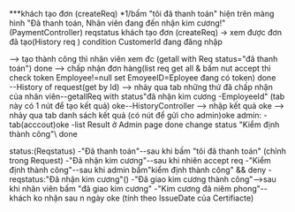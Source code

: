 ***khách tạo đơn (createReq)
*1/bấm "tôi đã thanh toán"  hiện trên màng hình "Đã thanh toán, Nhân viên đang đến nhận kim cương!"(PaymentController) reqstatus
khách tạo đơn (createReq)
-> xem được đơn đã tạo(History req ) condition CustomerId đang đăng nhập

--> tạo thành công thì nhân viên xem đc (getall with Req status="đã thanh toán") done
--> chấp nhận đơn hàng(list req get all & bấm nut accept thì check token Employee!=null  set EmoyeeID=Eployee đang có token)  done                          
--History of request(get  by Id)
 --> nhảy qua tab những thứ đã chấp nhận của nhân viên--getallReq with status"đã nhận kim cương -EmployeeId" (tab này có 1 nút để tạo kết quả) oke--HistoryController
--> nhập kết quả oke
--> nhảy qua tab danh sách kết quả (có nút để gửi cho admin)oke
admin:
-tab(acccout)oke
-list Result ở Admin page done
change status "Kiểm định thành công"\ done


status:(Reqstatus)
-"Đã thanh toán"--sau khi bấm "tôi đã thanh toán"  (chỉnh trong Request)
-"Đã nhận kim cương"--sau khi nhiên accept req
-"Kiểm định thành công"--sau khi admin bấm"kiểm định thành công" && deny - reqstatus:"Đã nhận kim cương"()
-"Đã giao kim cương thành công"-->sau khi nhân viên bấm "đã giao kim cương"
-"Kim cương đã  niêm phong"--khách ko nhận sau n ngày oke (tính theo IssueDate của Certifiacte)
